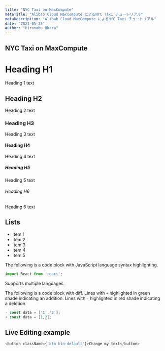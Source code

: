 ```yaml
---
title: "NYC Taxi on MaxCompute"
metaTitle: "Alibab Cloud MaxCompute によるNYC Taxi チュートリアル"
metaDescription: "Alibab Cloud MaxCompute によるNYC Taxi チュートリアル"
date: "2021-05-25"
author: "Hironobu Ohara"
---
```


## NYC Taxi on MaxCompute




# Heading H1
Heading 1 text

## Heading H2
Heading 2 text

### Heading H3
Heading 3 text

#### Heading H4
Heading 4 text

##### Heading H5
Heading 5 text

###### Heading H6
Heading 6 text

## Lists
- Item 1
- Item 2
- Item 3
- Item 4
- Item 5

The following is a code block with JavaScript language syntax highlighting.

```javascript
import React from 'react';
```

Supports multiple languages.

The following is a code block with diff. Lines with `+` highlighted in green shade indicating an addition. Lines with `-` highlighted in red shade indicating a deletion.

```javascript
- const data = ['1','2'];
+ const data = [1,2];
```

## Live Editing example

```javascript react-live=true
<button className={'btn btn-default'}>Change my text</button>
```


